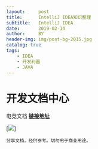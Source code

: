```yaml
---
layout:     post
title:      IntelliJ IDEA知识整理
subtitle:   IntelliJ IDEA
date:       2019-02-14
author:     BY
header-img: img/post-bg-2015.jpg
catalog: true
tags:
    - IDEA
    - 开发利器
    - JAVA
---
```


# 开发文档中心

电竞文档   [**链接地址**](http://alonemou.github.io/file/IntelliJ_IDEA_操作手册.pdf)

[![](https://alonemou.github.io/file/image/qing_02.jpg)]

```
分享文档，经供参考。切勿用于商业用途。
```

